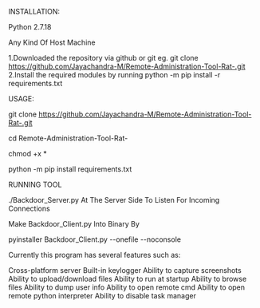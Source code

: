 INSTALLATION:

Python 2.7.18

Any Kind Of Host Machine

1.Downloaded the repository via github or git eg. git clone https://github.com/Jayachandra-M/Remote-Administration-Tool-Rat-.git
2.Install the required modules by running python -m pip install -r requirements.txt





USAGE:


git clone https://github.com/Jayachandra-M/Remote-Administration-Tool-Rat-.git

cd Remote-Administration-Tool-Rat-

chmod +x *

python -m pip install requirements.txt

RUNNING TOOL

./Backdoor_Server.py At The Server Side To Listen For Incoming Connections

Make Backdoor_Client.py Into Binary By

pyinstaller Backdoor_Client.py --onefile --noconsole



Currently this program has several features such as:

Cross-platform server
Built-in keylogger
Ability to capture screenshots
Ability to upload/download files
Ability to run at startup
Ability to browse files
Ability to dump user info
Ability to open remote cmd
Ability to open remote python interpreter
Ability to disable task manager
